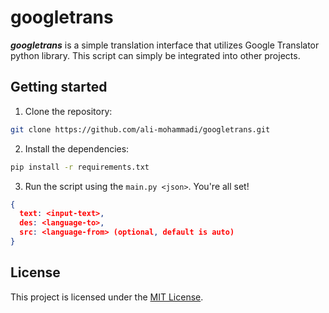 # googletrans

***googletrans*** is a simple translation interface that utilizes Google Translator python library. This script can
simply be integrated into other projects.

## Getting started

1. Clone the repository:
```bash
git clone https://github.com/ali-mohammadi/googletrans.git
```
2. Install the dependencies:
```bash
pip install -r requirements.txt
```
3. Run the script using the `main.py <json>`. You're all set!

```json
{
  text: <input-text>,
  des: <language-to>,
  src: <language-from> (optional, default is auto)
}
```

## License

This project is licensed under the [MIT License](LICENSE).